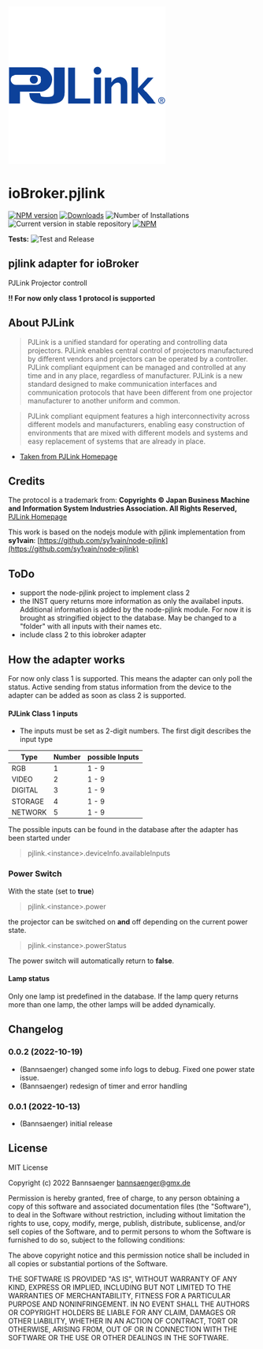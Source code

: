 ![Logo](admin/pjlink.png)
# ioBroker.pjlink

[![NPM version](https://img.shields.io/npm/v/iobroker.pjlink.svg)](https://www.npmjs.com/package/iobroker.pjlink)
[![Downloads](https://img.shields.io/npm/dm/iobroker.pjlink.svg)](https://www.npmjs.com/package/iobroker.pjlink)
![Number of Installations](https://iobroker.live/badges/pjlink-installed.svg)
![Current version in stable repository](https://iobroker.live/badges/pjlink-stable.svg)
[![NPM](https://nodei.co/npm/iobroker.pjlink.png?downloads=true)](https://nodei.co/npm/iobroker.pjlink/)

**Tests:** ![Test and Release](https://github.com/Bannsaenger/ioBroker.pjlink/workflows/Test%20and%20Release/badge.svg)

## pjlink adapter for ioBroker

PJLink Projector controll

**!! For now only class 1 protocol is supported**

## About PJLink

> PJLink is a unified standard for operating and controlling data projectors.
PJLink enables central control of projectors manufactured by different vendors and projectors can be operated by a controller.
PJLink compliant equipment can be managed and controlled at any time and in any place, regardless of manufacturer.
PJLink is a new standard designed to make communication interfaces and communication protocols that have been different from one projector manufacturer to another uniform and common.

> PJLink compliant equipment features a high interconnectivity across different models and manufacturers, enabling easy construction of environments that are mixed with different models and systems and easy replacement of systems that are already in place.

* [Taken from PJLink Homepage](https://pjlink.jbmia.or.jp/english/)

## Credits

The protocol is a trademark from: 
**Copyrights © Japan Business Machine and Information System Industries Association. All Rights Reserved,**
[PJLink Homepage](https://pjlink.jbmia.or.jp/english/)

This work is based on the nodejs module with pjlink implementation from **sy1vain**:
[https://github.com/sy1vain/node-pjlink](https://github.com/sy1vain/node-pjlink)

## ToDo
* support the node-pjlink project to implement class 2
* the INST query returns more information as only the availabel inputs. Additional information is added by the node-pjlink module. For now it is brought as stringified object to the database. May be changed to a "folder" with all inputs with their names etc.
* include class 2 to this iobroker adapter

## How the adapter works
For now only class 1 is supported. This means the adapter can only poll the status.
Active sending from status information from the device to the adapter can be
added as soon as class 2 is supported.

#### PJLink Class 1 inputs

* The inputs must be set as 2-digit numbers. The first digit describes the input type

| Type    | Number | possible Inputs |
| ------- | ------ | --------------- |
| RGB     | 1      | 1 - 9 |
| VIDEO   | 2      | 1 - 9 |
| DIGITAL | 3      | 1 - 9 |
| STORAGE | 4      | 1 - 9 |
| NETWORK | 5      | 1 - 9 |

The possible inputs can be found in the database after the adapter has been started under
>pjlink.\<instance\>.deviceInfo.availableInputs

### Power Switch
With the state (set to **true**)

>pjlink.\<instance\>.power

the projector can be switched on **and** off depending on the current power state.

>pjlink.\<instance\>.powerStatus

The power switch will automatically return to **false**.

#### Lamp status
Only one lamp ist predefined in the database. If the lamp query returns more than one lamp,
the other lamps will be added dynamically.

## Changelog
<!--
    Placeholder for the next version (at the beginning of the line):
    ### **WORK IN PROGRESS**
-->
### 0.0.2 (2022-10-19)
* (Bannsaenger) changed some info logs to debug. Fixed one power state issue.
* (Bannsaenger) redesign of timer and error handling

### 0.0.1 (2022-10-13)
* (Bannsaenger) initial release

## License
MIT License

Copyright (c) 2022 Bannsaenger <bannsaenger@gmx.de>

Permission is hereby granted, free of charge, to any person obtaining a copy
of this software and associated documentation files (the "Software"), to deal
in the Software without restriction, including without limitation the rights
to use, copy, modify, merge, publish, distribute, sublicense, and/or sell
copies of the Software, and to permit persons to whom the Software is
furnished to do so, subject to the following conditions:

The above copyright notice and this permission notice shall be included in all
copies or substantial portions of the Software.

THE SOFTWARE IS PROVIDED "AS IS", WITHOUT WARRANTY OF ANY KIND, EXPRESS OR
IMPLIED, INCLUDING BUT NOT LIMITED TO THE WARRANTIES OF MERCHANTABILITY,
FITNESS FOR A PARTICULAR PURPOSE AND NONINFRINGEMENT. IN NO EVENT SHALL THE
AUTHORS OR COPYRIGHT HOLDERS BE LIABLE FOR ANY CLAIM, DAMAGES OR OTHER
LIABILITY, WHETHER IN AN ACTION OF CONTRACT, TORT OR OTHERWISE, ARISING FROM,
OUT OF OR IN CONNECTION WITH THE SOFTWARE OR THE USE OR OTHER DEALINGS IN THE
SOFTWARE.